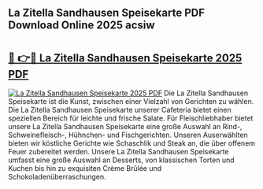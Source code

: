 ## La Zitella Sandhausen Speisekarte PDF Download Online 2025 acsiw

# <h2><a href="http://gcebow9.nevu.top/?p=La+Zitella+Sandhausen+Speisekarte">🔗 👉🔴 La Zitella Sandhausen Speisekarte 2025 PDF</a></h2>

[![La Zitella Sandhausen Speisekarte 2025 PDF](https://i.imgur.com/dBaPXMq.png)](http://gcebow9.nevu.top/?p=La+Zitella+Sandhausen+Speisekarte)
Die La Zitella Sandhausen Speisekarte ist die Kunst, zwischen einer Vielzahl von Gerichten zu wählen. Die La Zitella Sandhausen Speisekarte unserer Cafeteria bietet einen speziellen Bereich für leichte und frische Salate. Für Fleischliebhaber bietet unsere La Zitella Sandhausen Speisekarte eine große Auswahl an Rind-, Schweinefleisch-, Hühnchen- und Fischgerichten. Unseren Auserwählten bieten wir köstliche Gerichte wie Schaschlik und Steak an, die über offenem Feuer zubereitet werden. Unsere La Zitella Sandhausen Speisekarte umfasst eine große Auswahl an Desserts, von klassischen Torten und Kuchen bis hin zu exquisiten Crème Brûlée und Schokoladenüberraschungen.
